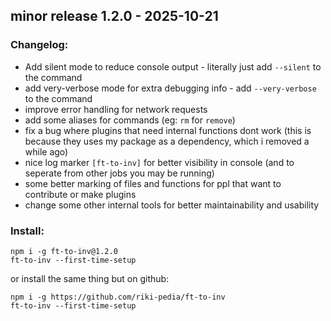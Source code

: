 <!-- just a file to make the releases from for the automation script -->
<!-- edit this per release -->
<!-- when should i try properly versioning? -->
## minor release 1.2.0 - 2025-10-21
### Changelog: 
- Add silent mode to reduce console output - literally just add `--silent` to the command
- add very-verbose mode for extra debugging info - add `--very-verbose` to the command
- improve error handling for network requests
- add some aliases for commands (eg: `rm` for `remove`)
- fix a bug where plugins that need internal functions dont work (this is because they uses my package as a dependency, which i removed a while ago)
- nice log marker `[ft-to-inv]` for better visibility in console (and to seperate from other jobs you may be running)
- some better marking of files and functions for ppl that want to contribute or make plugins
- change some other internal tools for better maintainability and usability
<!-- im quite lazy, so i don't update the readme often. -->
<!-- ill probably do it next release -->
### Install:
```
npm i -g ft-to-inv@1.2.0
ft-to-inv --first-time-setup
```
or install the same thing but on github:
```
npm i -g https://github.com/riki-pedia/ft-to-inv
ft-to-inv --first-time-setup
```
<!-- i am extremely unprofessional, so you'll see whatever i didn't feel like doing scattered throughout the codebase -->

